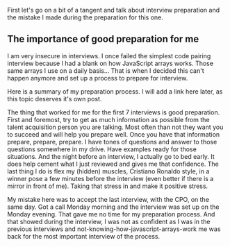 First let's go on a bit of a tangent and talk about interview preparation and the mistake I made during the preparation for this one.

## The importance of good preparation for me

I am very insecure in interviews. I once failed the simplest code pairing interview because I had a blank on how JavaScript arrays works. Those same arrays I use on a daily basis... That is when I decided this can't happen anymore and set up a process to prepare for interview.

Here is a summary of my preparation process. I will add a link here later, as this topic deserves it's own post.

The thing that worked for me for the first 7 interviews is good preparation. First and foremost, try to get as much information as possible from the talent acquisition person you are talking. Most often than not they want you to succeed and will help you prepare well. Once you have that information prepare, prepare, prepare. I have tones of questions and answer to those questions somewhere in my drive. Have examples ready for those situations. And the night before an interview, I actually go to bed early. It does help cement what I just reviewed and gives me that confidence. The last thing I do is flex my (hidden) muscles, Cristiano Ronaldo style, in a winner pose a few minutes before the interview (even better if there is a mirror in front of me). Taking that stress in and make it positive stress.

My mistake here was to accept the last interview, with the CPO, on the same day. Got a call Monday morning and the interview was set up on the Monday evening. That gave me no time for my preparation process. And that showed during the interview, I was not as confident as I was in the previous interviews and not-knowing-how-javascript-arrays-work me was back for the most important interview of the process.
